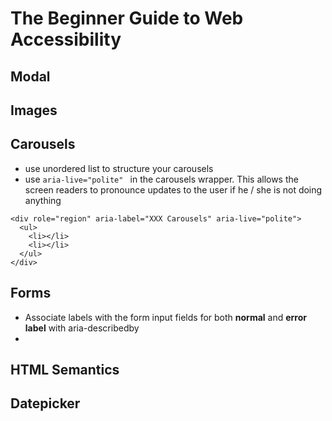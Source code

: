 # The Beginner Guide to Web Accessibility

## Modal

## Images

## Carousels
- use unordered list to structure your carousels
- use ```aria-live="polite" ``` in the carousels wrapper. This allows the screen readers to pronounce updates to the user if he / she is not doing anything

``` 
<div role="region" aria-label="XXX Carousels" aria-live="polite">
  <ul>
    <li></li>
    <li></li>
  </ul>
</div> 

``` 

## Forms
- Associate labels with the form input fields for both **normal** and **error label** with aria-describedby
- 

## HTML Semantics

## Datepicker
